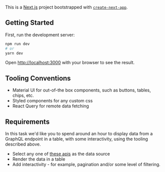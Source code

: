 This is a [Next.js](https://nextjs.org/) project bootstrapped with [`create-next-app`](https://github.com/vercel/next.js/tree/canary/packages/create-next-app).

## Getting Started

First, run the development server:

```bash
npm run dev
# or
yarn dev
```

Open [http://localhost:3000](http://localhost:3000) with your browser to see the result.



## Tooling Conventions

- Material UI for out-of-the box components, such as buttons, tables, chips, etc.
- Styled components for any custom css
- React Query for remote data fetching


## Requirements

In this task we'd like you to spend around an hour to display data from a GraphQL endpoint in a table, with some interactivity, using the tooling described above. 

- Select any one of [these apis](https://www.apollographql.com/blog/community/backend/8-free-to-use-graphql-apis-for-your-projects-and-demos/) as the data source
- Render the data in a table
- Add interactivity - for example, pagination and/or some level of filtering.
